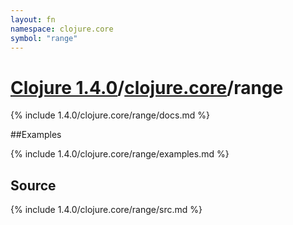 ```yaml
---
layout: fn
namespace: clojure.core
symbol: "range"
---
```


# [Clojure 1.4.0](../../)/[clojure.core](../)/range

{% include 1.4.0/clojure.core/range/docs.md %}

##Examples

{% include 1.4.0/clojure.core/range/examples.md %}
## Source
{% include 1.4.0/clojure.core/range/src.md %}

